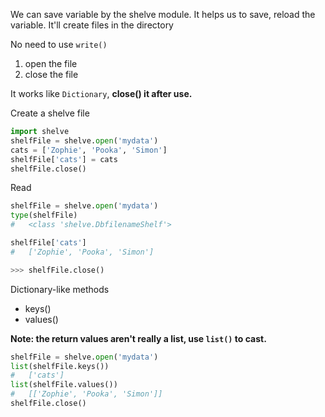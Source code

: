 We can save variable by the shelve module. It helps us to save, reload the variable. It'll create files in the directory

No need to use `write()`
1. open the file
2. close the file

It works like `Dictionary`, **close() it after use.** 

Create a shelve file
```python
import shelve
shelfFile = shelve.open('mydata')
cats = ['Zophie', 'Pooka', 'Simon']
shelfFile['cats'] = cats
shelfFile.close()
```

Read
```python
shelfFile = shelve.open('mydata')
type(shelfFile)
#   <class 'shelve.DbfilenameShelf'>

shelfFile['cats']
#   ['Zophie', 'Pooka', 'Simon']

>>> shelfFile.close()
```

Dictionary-like methods
- keys()
- values()

**Note: the return values aren't really a list, use `list()` to cast.** 
```python
shelfFile = shelve.open('mydata')
list(shelfFile.keys())
#   ['cats']
list(shelfFile.values())
#   [['Zophie', 'Pooka', 'Simon']]
shelfFile.close()
```

